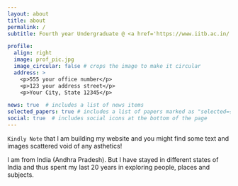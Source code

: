 ```yaml
---
layout: about
title: about
permalink: /
subtitle: Fourth year Undergraduate @ <a href='https://www.iitb.ac.in/'>IIT Bombay</a> pursuing integrated BTech (Electrical Engineering) and MTech (Data Science and Artificial Intelligence)

profile:
  align: right
  image: prof_pic.jpg
  image_circular: false # crops the image to make it circular
  address: >
    <p>555 your office number</p>
    <p>123 your address street</p>
    <p>Your City, State 12345</p>

news: true  # includes a list of news items
selected_papers: true # includes a list of papers marked as "selected={true}"
social: true  # includes social icons at the bottom of the page
---
```


`Kindly Note` that I am building my website and you might find some text and images scattered void of any asthetics!

I am from India (Andhra Pradesh). But I have stayed in different states of India and thus spent my last 20 years in exploring people, places and subjects.  
